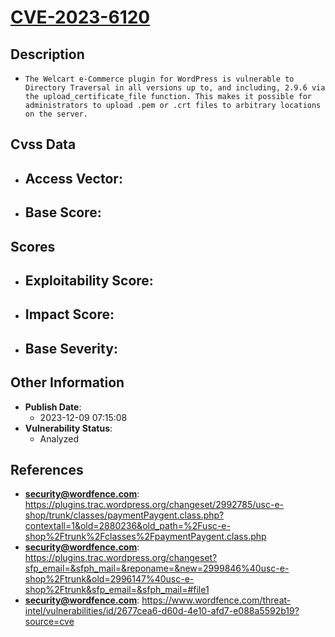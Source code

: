 
# [CVE-2023-6120](https://plugins.trac.wordpress.org/changeset/2992785/usc-e-shop/trunk/classes/paymentPaygent.class.php?contextall=1&old=2880236&old_path=%2Fusc-e-shop%2Ftrunk%2Fclasses%2FpaymentPaygent.class.php)

## Description

- `The Welcart e-Commerce plugin for WordPress is vulnerable to Directory Traversal in all versions up to, and including, 2.9.6 via the upload_certificate_file function. This makes it possible for administrators to upload .pem or .crt files to arbitrary locations on the server.`

## Cvss Data

- **Access Vector**:
  - 
- **Base Score**:
  - 

## Scores

- **Exploitability Score**:
  - 
- **Impact Score**:
  - 
- **Base Severity**:
  - 

## Other Information

- **Publish Date**:
  - 2023-12-09 07:15:08
- **Vulnerability Status**:
  - Analyzed

## References

- **security@wordfence.com**: https://plugins.trac.wordpress.org/changeset/2992785/usc-e-shop/trunk/classes/paymentPaygent.class.php?contextall=1&old=2880236&old_path=%2Fusc-e-shop%2Ftrunk%2Fclasses%2FpaymentPaygent.class.php
- **security@wordfence.com**: https://plugins.trac.wordpress.org/changeset?sfp_email=&sfph_mail=&reponame=&new=2999846%40usc-e-shop%2Ftrunk&old=2996147%40usc-e-shop%2Ftrunk&sfp_email=&sfph_mail=#file1
- **security@wordfence.com**: https://www.wordfence.com/threat-intel/vulnerabilities/id/2677cea6-d60d-4e10-afd7-e088a5592b19?source=cve
